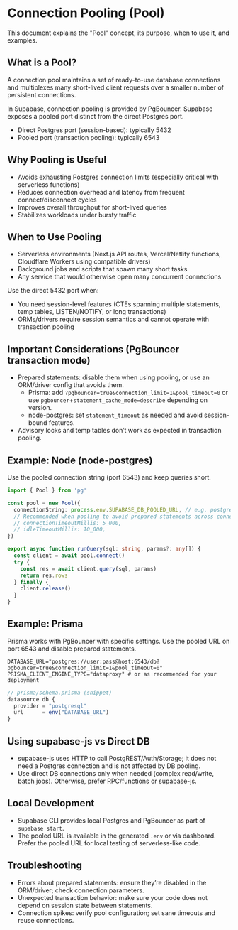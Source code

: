 # Connection Pooling (Pool)

This document explains the "Pool" concept, its purpose, when to use it, and examples.

## What is a Pool?
A connection pool maintains a set of ready-to-use database connections and multiplexes many short-lived client requests over a smaller number of persistent connections.

In Supabase, connection pooling is provided by PgBouncer. Supabase exposes a pooled port distinct from the direct Postgres port.

- Direct Postgres port (session-based): typically 5432
- Pooled port (transaction pooling): typically 6543

## Why Pooling is Useful
- Avoids exhausting Postgres connection limits (especially critical with serverless functions)
- Reduces connection overhead and latency from frequent connect/disconnect cycles
- Improves overall throughput for short-lived queries
- Stabilizes workloads under bursty traffic

## When to Use Pooling
- Serverless environments (Next.js API routes, Vercel/Netlify functions, Cloudflare Workers using compatible drivers)
- Background jobs and scripts that spawn many short tasks
- Any service that would otherwise open many concurrent connections

Use the direct 5432 port when:
- You need session-level features (CTEs spanning multiple statements, temp tables, LISTEN/NOTIFY, or long transactions)
- ORMs/drivers require session semantics and cannot operate with transaction pooling

## Important Considerations (PgBouncer transaction mode)
- Prepared statements: disable them when using pooling, or use an ORM/driver config that avoids them.
  - Prisma: add `?pgbouncer=true&connection_limit=1&pool_timeout=0` or use `pgbouncer`+`statement_cache_mode=describe` depending on version.
  - node-postgres: set `statement_timeout` as needed and avoid session-bound features.
- Advisory locks and temp tables don’t work as expected in transaction pooling.

## Example: Node (node-postgres)
Use the pooled connection string (port 6543) and keep queries short.
```ts path=null start=null
import { Pool } from 'pg'

const pool = new Pool({
  connectionString: process.env.SUPABASE_DB_POOLED_URL, // e.g. postgres://user:pass@host:6543/db
  // Recommended when pooling to avoid prepared statements across connections
  // connectionTimeoutMillis: 5_000,
  // idleTimeoutMillis: 10_000,
})

export async function runQuery(sql: string, params?: any[]) {
  const client = await pool.connect()
  try {
    const res = await client.query(sql, params)
    return res.rows
  } finally {
    client.release()
  }
}
```

## Example: Prisma
Prisma works with PgBouncer with specific settings. Use the pooled URL on port 6543 and disable prepared statements.
```env path=null start=null
DATABASE_URL="postgres://user:pass@host:6543/db?pgbouncer=true&connection_limit=1&pool_timeout=0"
PRISMA_CLIENT_ENGINE_TYPE="dataproxy" # or as recommended for your deployment
```

```ts path=null start=null
// prisma/schema.prisma (snippet)
datasource db {
  provider = "postgresql"
  url      = env("DATABASE_URL")
}
```

## Using supabase-js vs Direct DB
- supabase-js uses HTTP to call PostgREST/Auth/Storage; it does not need a Postgres connection and is not affected by DB pooling.
- Use direct DB connections only when needed (complex read/write, batch jobs). Otherwise, prefer RPC/functions or supabase-js.

## Local Development
- Supabase CLI provides local Postgres and PgBouncer as part of `supabase start`.
- The pooled URL is available in the generated `.env` or via dashboard. Prefer the pooled URL for local testing of serverless-like code.

## Troubleshooting
- Errors about prepared statements: ensure they’re disabled in the ORM/driver; check connection parameters.
- Unexpected transaction behavior: make sure your code does not depend on session state between statements.
- Connection spikes: verify pool configuration; set sane timeouts and reuse connections.
